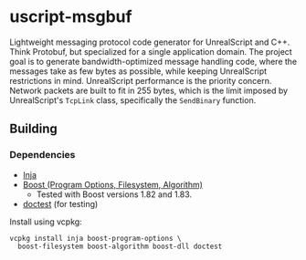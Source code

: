 # uscript-msgbuf

Lightweight messaging protocol code generator for UnrealScript and C++.
Think Protobuf, but specialized for a single application domain.
The project goal is to generate bandwidth-optimized message handling code,
where the messages take as few bytes as possible, while keeping UnrealScript
restrictions in mind. UnrealScript performance is the priority concern.
Network packets are built to fit in 255 bytes, which is the limit imposed 
by UnrealScript's `TcpLink` class, specifically the `SendBinary` function.

## Building

### Dependencies

- [Inja](https://github.com/pantor/inja)
- [Boost (Program Options, Filesystem, Algorithm)](https://www.boost.org/)
    - Tested with Boost versions 1.82 and 1.83.
- [doctest](https://github.com/doctest/doctest) (for testing)

Install using vcpkg:

```shell
vcpkg install inja boost-program-options \
  boost-filesystem boost-algorithm boost-dll doctest
```
